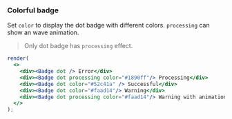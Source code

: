 ### Colorful badge

Set `color` to display the dot badge with different colors. `processing` can show an wave animation.

> Only dot badge has `processing` effect.

<!--start-code-->

```jsx
render(
  <>
    <div><Badge dot /> Error</div>
    <div><Badge dot processing color="#1890ff"/> Processing</div>
    <div><Badge dot color="#52c41a" /> Successful</div>
    <div><Badge dot color="#faad14"/> Warning</div>
    <div><Badge dot processing color="#faad14"/> Warning with animation</div>
  </>
);
```

<!--end-code-->

